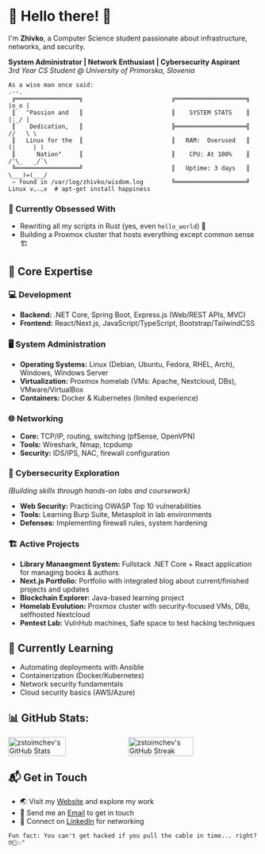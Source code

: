 # 🚀 Hello there! 👋
I'm **Zhivko**, a Computer Science student passionate about infrastructure, networks, and security.

**System Administrator | Network Enthusiast | Cybersecurity Aspirant**  
*3rd Year CS Student @ University of Primorska, Slovenia*

```text
As a wise man once said:                                                                    .--.
 ╔══════════════════╗                         ╔════════════════════╗                       |o_o |
 ║   "Passion and   ║                         ║    SYSTEM STATS    ║                       |:_/ |
 ║    Dedication,   ║                         ╠════════════════════╣                      //   \ \
 ║   Linux for the  ║                         ║   RAM:  Overused   ║                     (|     | )
 ║      Nation"     ║                         ║    CPU: At 100%    ║                    /'\_   _/`\
 ╚══════════════════╝                         ║   Uptime: 3 days   ║                    \___)=(___/  
 — found in /var/log/zhivko/wisdom.log        ╚════════════════════╝       Linux v◡.◡v  # apt-get install happiness
```

### 🌟 Currently Obsessed With  
  - Rewriting all my scripts in Rust (yes, even `hello_world`) 🦀
  - Building a Proxmox cluster that hosts everything except common sense 🏗️

## 🔧 Core Expertise

### 💻 Development
  - **Backend:** .NET Core, Spring Boot, Express.js (Web/REST APIs, MVC)
  - **Frontend:** React/Next.js, JavaScript/TypeScript, Bootstrap/TailwindCSS

### 🖥️ System Administration
  - **Operating Systems:** Linux (Debian, Ubuntu, Fedora, RHEL, Arch), Windows, Windows Server
  - **Virtualization:** Proxmox homelab (VMs: Apache, Nextcloud, DBs), VMware/VirtualBox
  - **Containers:** Docker & Kubernetes (limited experience)

### 🌐 Networking
  - **Core:** TCP/IP, routing, switching (pfSense, OpenVPN)
  - **Tools:** Wireshark, Nmap, tcpdump
  - **Security:** IDS/IPS, NAC, firewall configuration

### 🔐 Cybersecurity Exploration
*(Building skills through hands-on labs and coursework)*
  - **Web Security:** Practicing OWASP Top 10 vulnerabilities
  - **Tools:** Learning Burp Suite, Metasploit in lab environments
  - **Defenses:** Implementing firewall rules, system hardening

### 🏗️ Active Projects
  - **Library Manaegment System:** Fullstack .NET Core + React application for managing books & authors
  - **Next.js Portfolio:** Portfolio with integrated blog about current/finished projects and updates
  - **Blockchain Explorer:** Java-based learning project
  - **Homelab Evolution:** Proxmox cluster with security-focused VMs, DBs, selfhosted Nextcloud
  - **Pentest Lab:** VulnHub machines, Safe space to test hacking techniques

## 🌱 Currently Learning
  - Automating deployments with Ansible
  - Containerization (Docker/Kubernetes) 
  - Network security fundamentals
  - Cloud security basics (AWS/Azure)

## 📊 GitHub Stats:
<div class='container' style="display: flex; flex-direction: row;">
  <img style="height: auto; width: 48%;" class="img" src="https://github-readme-stats.vercel.app/api?username=zstoimchev&theme=tokyonight&show_icons=true&hide_border=false&count_private=true" alt="zstoimchev's GitHub Stats" />
  <img style="height: auto; width: 51%;" class="img" src="https://streak-stats.demolab.com?user=zstoimchev&theme=tokyonight&hide_border=false" alt="zstoimchev's GitHub Streak" />
</div>

 ## 📬 Get in Touch
  - 🌏 Visit my [Website](https://zstoimchev.github.io) and explore my work
  - 📧 Send me an [Email](mailto:zstoimchev@outlook.com) to get in touch
  - 💬 Connect on [LinkedIn](https://www.linkedin.com/in/zstoimchev) for networking
    

```text
Fun fact: You can't get hacked if you pull the cable in time... right? 🤓🔌💥"
```
